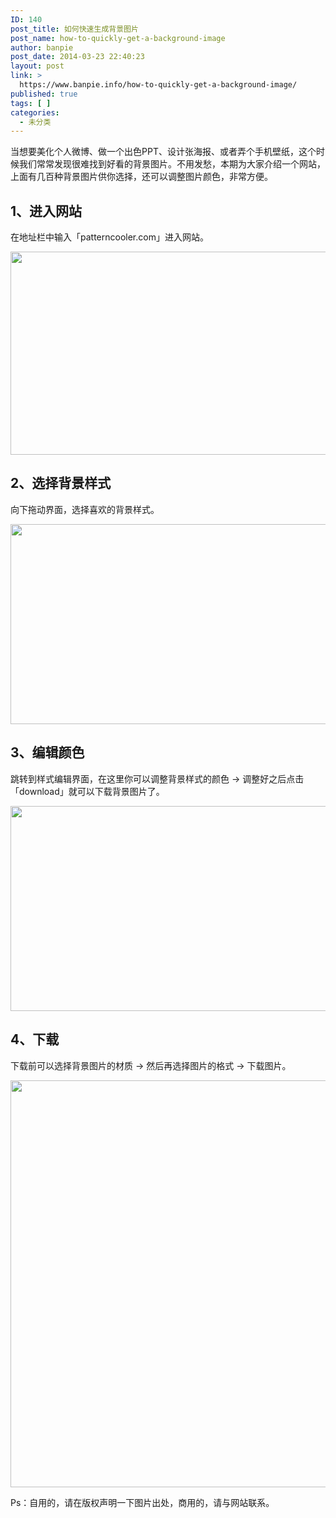 ```yaml
---
ID: 140
post_title: 如何快速生成背景图片
post_name: how-to-quickly-get-a-background-image
author: banpie
post_date: 2014-03-23 22:40:23
layout: post
link: >
  https://www.banpie.info/how-to-quickly-get-a-background-image/
published: true
tags: [ ]
categories:
  - 未分类
---
```

当想要美化个人微博、做一个出色PPT、设计张海报、或者弄个手机壁纸，这个时候我们常常发现很难找到好看的背景图片。不用发愁，本期为大家介绍一个网站，上面有几百种背景图片供你选择，还可以调整图片颜色，非常方便。

## **1、进入网站**

在地址栏中输入「patterncooler.com」进入网站。

<img class="alignnone size-full wp-image-1791" src="http://www.banpie.info/wp-content/uploads/2019/03/0-52.jpg" width="620" height="325" alt="" />

## **2、选择背景样式**

向下拖动界面，选择喜欢的背景样式。

<img class="alignnone size-full wp-image-1792" src="http://www.banpie.info/wp-content/uploads/2019/03/0-53.jpg" width="620" height="320" alt="" />

## **3、编辑颜色**

跳转到样式编辑界面，在这里你可以调整背景样式的颜色 -> 调整好之后点击「download」就可以下载背景图片了。

<img class="alignnone size-full wp-image-1793" src="http://www.banpie.info/wp-content/uploads/2019/03/0-54.jpg" width="620" height="328" alt="" />

## **4、下载**

下载前可以选择背景图片的材质 -> 然后再选择图片的格式 -> 下载图片。

<img class="alignnone size-full wp-image-1794" src="http://www.banpie.info/wp-content/uploads/2019/03/0-55.jpg" width="620" height="651" alt="" />

Ps：自用的，请在版权声明一下图片出处，商用的，请与网站联系。